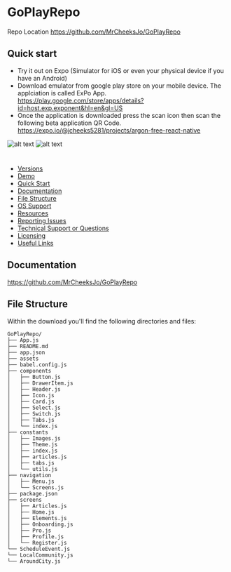 # GoPlayRepo
Repo Location 
https://github.com/MrCheeksJo/GoPlayRepo

## Quick start
- Try it out on Expo (Simulator for iOS or even your physical device if you have an Android)
- Download emulator from google play store on your mobile device. The applciation is called ExPo App.
https://play.google.com/store/apps/details?id=host.exp.exponent&hl=en&gl=US
- Once the application is downloaded press the scan icon then scan the following beta application QR Code.
https://expo.io/@jcheeks5281/projects/argon-free-react-native

![alt text](https://i.postimg.cc/tC6Y5fZy/QRCode.png)
![alt text](https://i.postimg.cc/q7pqpxJ3/Go-App-Screens.png)


#
* [Versions](#versions) 
* [Demo](#demo)
* [Quick Start](#quick-start)
* [Documentation](#documentation)
* [File Structure](#file-structure)
* [OS Support](#os-support)
* [Resources](#resources)
* [Reporting Issues](#reporting-issues)
* [Technical Support or Questions](#technical-support-or-questions)
* [Licensing](#licensing)
* [Useful Links](#useful-links)


## Documentation
https://github.com/MrCheeksJo/GoPlayRepo
## File Structure
Within the download you'll find the following directories and files:

```
GoPlayRepo/
├── App.js
├── README.md
├── app.json
├── assets
├── babel.config.js
├── components
│   ├── Button.js
│   ├── DrawerItem.js
│   ├── Header.js
│   ├── Icon.js
│   ├── Card.js
│   ├── Select.js
│   ├── Switch.js
│   ├── Tabs.js
│   └── index.js
├── constants
│   ├── Images.js
│   ├── Theme.js
│   ├── index.js
│   ├── articles.js
│   ├── tabs.js
│   └── utils.js
├── navigation
│   ├── Menu.js
│   └── Screens.js
├── package.json
├── screens
│   ├── Articles.js
│   ├── Home.js
│   ├── Elements.js
│   ├── Onboarding.js
│   ├── Pro.js
│   ├── Profile.js
│   └── Register.js
└── ScheduleEvent.js
└── LocalCommunity.js
└── AroundCity.js


```
